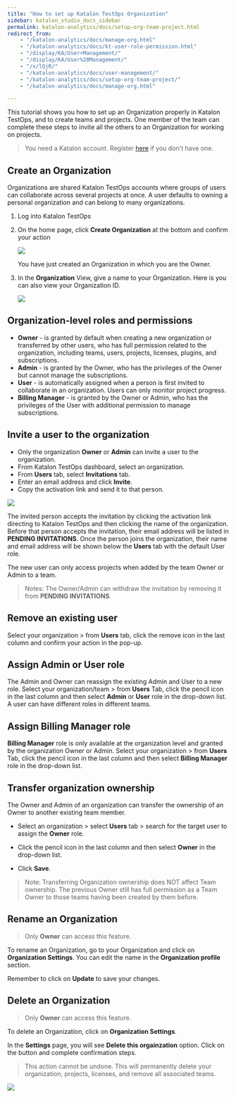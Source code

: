 ```yaml
---
title: "How to set up Katalon TestOps Organization"
sidebar: katalon_studio_docs_sidebar
permalink: katalon-analytics/docs/setup-org-team-project.html
redirect_from:
    - "/katalon-analytics/docs/manage-org.html"
    - "/katalon-analytics/docs/kt-user-role-permission.html"
    - "/display/KA/User+Management/"
    - "/display/KA/User%20Management/"
    - "/x/lQjR/"
    - "/katalon-analytics/docs/user-management/"
    - "/katalon-analytics/docs/setup-org-team-project/"
    - "/katalon-analytics/docs/manage-org.html"

---
```

This tutorial shows you how to set up an Organization properly in Katalon TestOps, and to create teams and projects. One member of the team can complete these steps to invite all the others to an Organization for working on projects.

> You need a Katalon account. Register [here](https://www.katalon.com/sign-up/) if you don't have one.

## Create an Organization

Organizations are shared Katalon TestOps accounts where groups of users can collaborate across several projects at once. A user defaults to owning a personal organization and can belong to many organizations.

1. Log into Katalon TestOps
2. On the home page, click **Create Organization** at the bottom and confirm your action

   <img src="https://github.com/katalon-studio/docs-images/raw/master/katalon-analytics/docs/setup-org-team-project/create-org.png" width="" height="">

   You have just created an Organization in which you are the Owner.
3. In the **Organization** View, give a name to your Organization. Here is you can also view your Organization ID.

   <img src="https://github.com/katalon-studio/docs-images/raw/master/katalon-analytics/docs/setup-org-team-project/org-name.png" width="" height=""> 

## **Organization-level roles and permissions** 

* **Owner** - is granted by default when creating a new organization or transferred by other users, who has full permission related to the organization, including teams, users, projects, licenses, plugins, and subscriptions.
* **Admin** - is granted by the Owner, who has the privileges of the Owner but cannot manage the subscriptions.
* **User** - is automatically assigned when a person is first invited to collaborate in an organization. Users can only monitor project progress.
* **Billing Manager** - is granted by the Owner or Admin, who has the privileges of the User with additional permission to manage subscriptions.

## Invite a user to the organization

* Only the organization **Owner** or **Admin** can invite a user to the organization.
* From Katalon TestOps dashboard, select an organization.
* From **Users** tab, select **Invitations** tab.
* Enter an email address and click **Invite**.
* Copy the activation link and send it to that person.

![](https://github.com/katalon-studio/docs-images/raw/master/katalon-analytics/docs/user-management/KT-user-mgt-invitation.png)

The invited person accepts the invitation by clicking the activation link directing to Katalon TestOps and then clicking the name of the organization.
Before that person accepts the invitation, their email address will be listed in **PENDING INVITATIONS**. Once the person joins the organization, their name and email address will be shown below the **Users** tab with the default User role. 

The new user can only access projects when added by the team Owner or Admin to a team.

> Notes: The Owner/Admin can withdraw the invitation by removing it from **PENDING INVITATIONS**.

## Remove an existing user

Select your organization > from **Users** tab, click the remove icon in the last column and confirm your action in the pop-up.

## Assign Admin or User role

The Admin and Owner can reassign the existing Admin and User to a new role. Select your organization/team > from **Users** Tab, click the pencil icon in the last column and then select **Admin** or **User** role in the drop-down list. A user can have different roles in different teams.

## Assign Billing Manager role

**Billing Manager** role is only available at the organization level and granted by the organization Owner or Admin. Select your organization > from **Users** Tab, click the pencil icon in the last column and then select **Billing Manager** role in the drop-down list.

## Transfer organization ownership

The Owner and Admin of an organization can transfer the ownership of an Owner to another existing team member. 

* Select an organization > select **Users** tab > search for the target user to assign the **Owner** role.

* Click the pencil icon in the last column and then select **Owner** in the drop-down list.

* Click **Save**.

> Note: Transferring Organization ownership does NOT affect Team ownership. The previous Owner still has full permission as a Team Owner to those teams having been created by them before.

## Rename an Organization

> Only **Owner** can access this feature.

To rename an Organization, go to your Organization and click on **Organization Settings**. You can edit the name in the **Organization profile** section.

Remember to click on **Update** to save your changes.

## Delete an Organization

> Only **Owner** can access this feature.

To delete an Organization, click on **Organization Settings**.

In the **Settings** page, you will see **Delete this orgainzation** option. Click on the button and complete confirmation steps.

> This action cannot be undone. This will permanently delete your organization, projects, licenses, and remove all associated teams.

<img src="https://github.com/katalon-studio/docs-images/raw/master/katalon-analytics/docs/setup-org-team-project/delete-org.png" width="" height="">